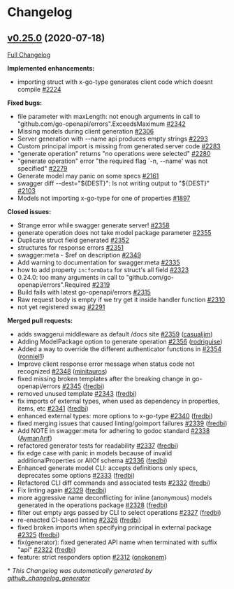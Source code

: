 # Changelog

## [v0.25.0](https://github.com/circl-dev/go-swagger/tree/v0.25.0) (2020-07-18)

[Full Changelog](https://github.com/circl-dev/go-swagger/compare/v0.24.0...v0.25.0)

**Implemented enhancements:**

- importing struct with x-go-type generates client code which doesnt compile [\#2224](https://github.com/circl-dev/go-swagger/issues/2224)

**Fixed bugs:**

- file parameter with maxLength: not enough arguments in call to "github.com/go-openapi/errors".ExceedsMaximum [\#2342](https://github.com/circl-dev/go-swagger/issues/2342)
- Missing models during client generation [\#2306](https://github.com/circl-dev/go-swagger/issues/2306)
- Server generation with --name api produces empty strings [\#2293](https://github.com/circl-dev/go-swagger/issues/2293)
- Custom principal import is missing from generated server code [\#2283](https://github.com/circl-dev/go-swagger/issues/2283)
- "generate operation" returns "no operations were selected" [\#2280](https://github.com/circl-dev/go-swagger/issues/2280)
- "generate operation" error "the required flag `-n, --name' was not specified" [\#2279](https://github.com/circl-dev/go-swagger/issues/2279)
- Generate model may panic on some specs [\#2161](https://github.com/circl-dev/go-swagger/issues/2161)
- swagger diff --dest="${DEST}": Is not writing output to "${DEST}" [\#2103](https://github.com/circl-dev/go-swagger/issues/2103)
- Models not importing x-go-type for one of properties [\#1897](https://github.com/circl-dev/go-swagger/issues/1897)

**Closed issues:**

- Strange error while swagger generate server! [\#2358](https://github.com/circl-dev/go-swagger/issues/2358)
- generate operation does not take model package parameter [\#2355](https://github.com/circl-dev/go-swagger/issues/2355)
- Duplicate struct field generated [\#2352](https://github.com/circl-dev/go-swagger/issues/2352)
- structures for response errors [\#2351](https://github.com/circl-dev/go-swagger/issues/2351)
- swagger:meta - $ref on description [\#2349](https://github.com/circl-dev/go-swagger/issues/2349)
- Add warning to documentation for swagger:meta [\#2335](https://github.com/circl-dev/go-swagger/issues/2335)
- how to add property `in:formData` for struct's all field [\#2323](https://github.com/circl-dev/go-swagger/issues/2323)
- 0.24.0: too many arguments in call to "github.com/go-openapi/errors".Required [\#2319](https://github.com/circl-dev/go-swagger/issues/2319)
- Build fails with latest go-openapi/errors [\#2315](https://github.com/circl-dev/go-swagger/issues/2315)
- Raw request body is empty if we try get it inside handler function [\#2310](https://github.com/circl-dev/go-swagger/issues/2310)
- not yet registered swag [\#2291](https://github.com/circl-dev/go-swagger/issues/2291)

**Merged pull requests:**

- adds swaggerui middleware as default /docs site [\#2359](https://github.com/circl-dev/go-swagger/pull/2359) ([casualjim](https://github.com/casualjim))
- Adding ModelPackage option to generate operation [\#2356](https://github.com/circl-dev/go-swagger/pull/2356) ([rodriguise](https://github.com/rodriguise))
- Added a way to override the different authenticator functions in [\#2354](https://github.com/circl-dev/go-swagger/pull/2354) ([ronniel1](https://github.com/ronniel1))
- Improve client response error message when status code not recognized [\#2348](https://github.com/circl-dev/go-swagger/pull/2348) ([minitauros](https://github.com/minitauros))
- fixed missing broken templates after the breaking change in go-openapi/errors [\#2345](https://github.com/circl-dev/go-swagger/pull/2345) ([fredbi](https://github.com/fredbi))
- removed unused template [\#2343](https://github.com/circl-dev/go-swagger/pull/2343) ([fredbi](https://github.com/fredbi))
- fix imports of external types, when used as dependency in properties, items, etc [\#2341](https://github.com/circl-dev/go-swagger/pull/2341) ([fredbi](https://github.com/fredbi))
- enhanced external types: more options to x-go-type [\#2340](https://github.com/circl-dev/go-swagger/pull/2340) ([fredbi](https://github.com/fredbi))
- fixed merging issues that caused linting/goimport failures [\#2339](https://github.com/circl-dev/go-swagger/pull/2339) ([fredbi](https://github.com/fredbi))
- Add NOTE in swagger:meta for adhering to godoc standard [\#2338](https://github.com/circl-dev/go-swagger/pull/2338) ([AymanArif](https://github.com/AymanArif))
- refactored generator tests for readability [\#2337](https://github.com/circl-dev/go-swagger/pull/2337) ([fredbi](https://github.com/fredbi))
- fix edge case with panic in models because of invalid additionalProperties or AllOf schema [\#2336](https://github.com/circl-dev/go-swagger/pull/2336) ([fredbi](https://github.com/fredbi))
- Enhanced generate model CLI: accepts definitions only specs, deprecates some options [\#2333](https://github.com/circl-dev/go-swagger/pull/2333) ([fredbi](https://github.com/fredbi))
- Refactored CLI diff commands and associated tests [\#2332](https://github.com/circl-dev/go-swagger/pull/2332) ([fredbi](https://github.com/fredbi))
- Fix linting again [\#2329](https://github.com/circl-dev/go-swagger/pull/2329) ([fredbi](https://github.com/fredbi))
- more aggressive name deconflicting for inline \(anonymous\) models generated in the operations package [\#2328](https://github.com/circl-dev/go-swagger/pull/2328) ([fredbi](https://github.com/fredbi))
- filter out empty args passed by CLI to select operations [\#2327](https://github.com/circl-dev/go-swagger/pull/2327) ([fredbi](https://github.com/fredbi))
- re-enacted CI-based linting [\#2326](https://github.com/circl-dev/go-swagger/pull/2326) ([fredbi](https://github.com/fredbi))
- fixed broken imports when specifying principal in external package [\#2325](https://github.com/circl-dev/go-swagger/pull/2325) ([fredbi](https://github.com/fredbi))
- fix\(generator\): fixed generated API name when terminated with suffix "api" [\#2322](https://github.com/circl-dev/go-swagger/pull/2322) ([fredbi](https://github.com/fredbi))
- feature: strict responders option [\#2312](https://github.com/circl-dev/go-swagger/pull/2312) ([onokonem](https://github.com/onokonem))



\* *This Changelog was automatically generated by [github_changelog_generator](https://github.com/github-changelog-generator/github-changelog-generator)*
